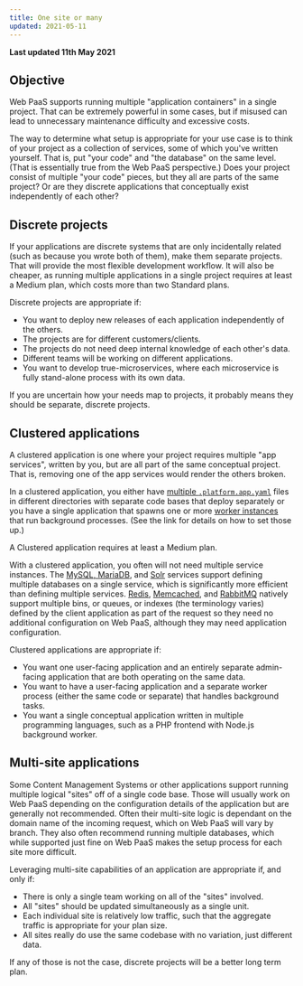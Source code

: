 ```yaml
---
title: One site or many
updated: 2021-05-11
---
```


**Last updated 11th May 2021**


## Objective  

Web PaaS supports running multiple "application containers" in a single project.  That can be extremely powerful in some cases, but if misused can lead to unnecessary maintenance difficulty and excessive costs.

The way to determine what setup is appropriate for your use case is to think of your project as a collection of services, some of which you've written yourself.  That is, put "your code" and "the database" on the same level.  (That is essentially true from the Web PaaS perspective.)  Does your project consist of multiple "your code" pieces, but they all are parts of the same project?  Or are they discrete applications that conceptually exist independently of each other?

## Discrete projects

If your applications are discrete systems that are only incidentally related (such as because you wrote both of them), make them separate projects.  That will provide the most flexible development workflow.  It will also be cheaper, as running multiple applications in a single project requires at least a Medium plan, which costs more than two Standard plans.

Discrete projects are appropriate if:

* You want to deploy new releases of each application independently of the others.
* The projects are for different customers/clients.
* The projects do not need deep internal knowledge of each other's data.
* Different teams will be working on different applications.
* You want to develop true-microservices, where each microservice is fully stand-alone process with its own data.

If you are uncertain how your needs map to projects, it probably means they should be separate, discrete projects.

## Clustered applications

A clustered application is one where your project requires multiple "app services", written by you, but are all part of the same conceptual project.  That is, removing one of the app services would render the others broken.

In a clustered application, you either have [multiple `.platform.app.yaml`](../configuration-app/multi-app) files in different directories with separate code bases that deploy separately or you have a single application that spawns one or more [worker instances](/pages/web/web-paas/configuration-app/workers) that run background processes.  (See the link for details on how to set those up.)

A Clustered application requires at least a Medium plan.

With a clustered application, you often will not need multiple service instances.  The [MySQL, MariaDB](../configuration-services/mysql), and [Solr](../configuration-services/solr) services support defining multiple databases on a single service, which is significantly more efficient than defining multiple services.  [Redis](../configuration-services/redis), [Memcached](../configuration-services/memcached),   and [RabbitMQ](/pages/web/web-paas/configuration-services/rabbitmq) natively support multiple bins, or queues, or indexes (the terminology varies) defined by the client application as part of the request so they need no additional configuration on Web PaaS, although they may need application configuration.

Clustered applications are appropriate if:

* You want one user-facing application and an entirely separate admin-facing application that are both operating on the same data.
* You want to have a user-facing application and a separate worker process (either the same code or separate) that handles background tasks.
* You want a single conceptual application written in multiple programming languages, such as a PHP frontend with Node.js background worker.

## Multi-site applications

Some Content Management Systems or other applications support running multiple logical "sites" off of a single code base.  Those will usually work on Web PaaS depending on the configuration details of the application but are generally not recommended.  Often their multi-site logic is dependant on the domain name of the incoming request, which on Web PaaS will vary by branch.  They also often recommend running multiple databases, which while supported just fine on Web PaaS makes the setup process for each site more difficult.

Leveraging multi-site capabilities of an application are appropriate if, and only if:

* There is only a single team working on all of the "sites" involved.
* All "sites" should be updated simultaneously as a single unit.
* Each individual site is relatively low traffic, such that the aggregate traffic is appropriate for your plan size.
* All sites really do use the same codebase with no variation, just different data.

If any of those is not the case, discrete projects will be a better long term plan.
